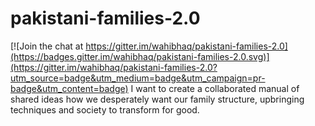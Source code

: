 # pakistani-families-2.0

[![Join the chat at https://gitter.im/wahibhaq/pakistani-families-2.0](https://badges.gitter.im/wahibhaq/pakistani-families-2.0.svg)](https://gitter.im/wahibhaq/pakistani-families-2.0?utm_source=badge&utm_medium=badge&utm_campaign=pr-badge&utm_content=badge)
I want to create a collaborated manual of shared ideas how we desperately want our family structure, upbringing techniques and society to transform for good.
